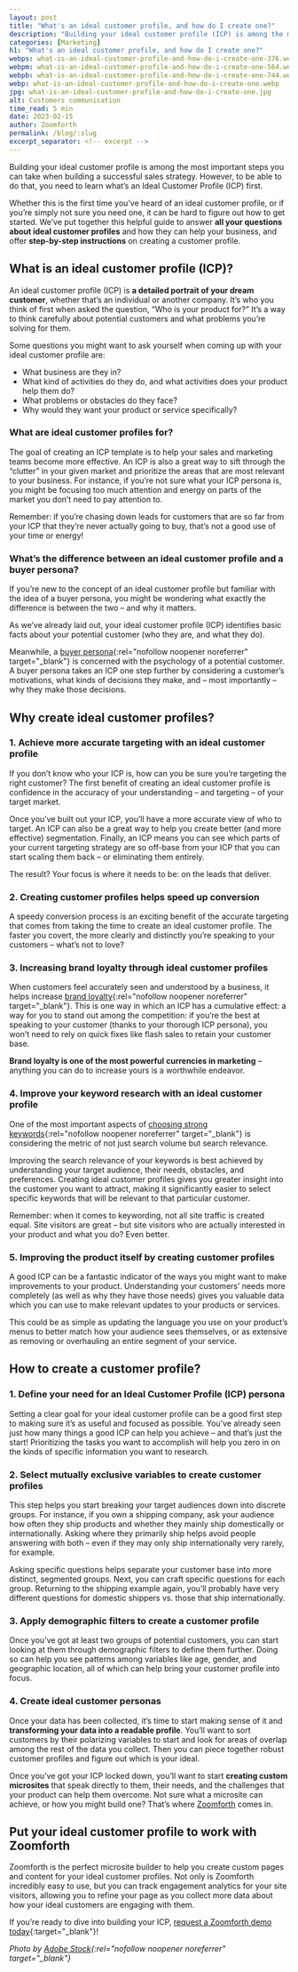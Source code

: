 ```yaml
---
layout: post
title: "What's an ideal customer profile, and how do I create one?"
description: "Building your ideal customer profile (ICP) is among the most important steps you can take when building a successful sales strategy."
categories: [Marketing]
h1: "What's an ideal customer profile, and how do I create one?"
webps: what-is-an-ideal-customer-profile-and-how-do-i-create-one-376.webp
webpm: what-is-an-ideal-customer-profile-and-how-do-i-create-one-564.webp
webpb: what-is-an-ideal-customer-profile-and-how-do-i-create-one-744.webp
webp: what-is-an-ideal-customer-profile-and-how-do-i-create-one.webp
jpg: what-is-an-ideal-customer-profile-and-how-do-i-create-one.jpg
alt: Customers communication
time_read: 5 min
date: 2023-02-15
author: Zoomforth
permalink: /blog/:slug
excerpt_separator: <!-- excerpt -->
---
```

Building your ideal customer profile is among the most important steps you can take when building a successful sales strategy. However, to be able to do that, you need to learn what’s an Ideal Customer Profile (ICP) first.
<!-- excerpt -->

Whether this is the first time you’ve heard of an ideal customer profile, or if you’re simply not sure you need one, it can be hard to figure out how to get started. We’ve put together this helpful guide to answer **all your questions about ideal customer profiles** and how they can help your business, and offer **step-by-step instructions** on creating a customer profile.

## What is an ideal customer profile (ICP)?

An ideal customer profile (ICP) is **a detailed portrait of your dream customer**, whether that’s an individual or another company. It’s who you think of first when asked the question, “Who is your product for?” It’s a way to think carefully about potential customers and what problems you’re solving for them.

Some questions you might want to ask yourself when coming up with your ideal customer profile are:

* What business are they in?
* What kind of activities do they do, and what activities does your product help them do?
* What problems or obstacles do they face?
* Why would they want your product or service specifically?

### What are ideal customer profiles for?

The goal of creating an ICP template is to help your sales and marketing teams become more effective. An ICP is also a great way to sift through the “clutter” in your given market and prioritize the areas that are most relevant to your business. For instance, if you’re not sure what your ICP persona is, you might be focusing too much attention and energy on parts of the market you don’t need to pay attention to.

Remember: if you’re chasing down leads for customers that are so far from your ICP that they’re never actually going to buy, that’s not a good use of your time or energy!

### What’s the difference between an ideal customer profile and a buyer persona?

If you’re new to the concept of an ideal customer profile but familiar with the idea of a buyer persona, you might be wondering what exactly the difference is between the two – and why it matters.

As we’ve already laid out, your ideal customer profile (ICP) identifies basic facts about your potential customer (who they are, and what they do).

Meanwhile, a [buyer persona](https://www.socialmediatoday.com/news/what-is-a-buyer-persona-and-why-is-it-important/507404/){:rel="nofollow noopener noreferrer" target="_blank"} is concerned with the psychology of a potential customer. A buyer persona takes an ICP one step further by considering a customer’s motivations, what kinds of decisions they make, and – most importantly – why they make those decisions.

## Why create ideal customer profiles?

### 1. Achieve more accurate targeting with an ideal customer profile

If you don’t know who your ICP is, how can you be sure you’re targeting the right customer? The first benefit of creating an ideal customer profile is confidence in the accuracy of your understanding – and targeting – of your target market.

Once you’ve built out your ICP, you’ll have a more accurate view of who to target. An ICP can also be a great way to help you create better (and more effective) segmentation. Finally, an ICP means you can see which parts of your current targeting strategy are so off-base from your ICP that you can start scaling them back – or eliminating them entirely.

The result? Your focus is where it needs to be: on the leads that deliver.

### 2. Creating customer profiles helps speed up conversion

A speedy conversion process is an exciting benefit of the accurate targeting that comes from taking the time to create an ideal customer profile. The faster you covert, the more clearly and distinctly you’re speaking to your customers – what’s not to love?

### 3. Increasing brand loyalty through ideal customer profiles

When customers feel accurately seen and understood by a business, it helps increase [brand loyalty](https://marketbusinessnews.com/financial-glossary/brand-loyalty/){:rel="nofollow noopener noreferrer" target="_blank"}. This is one way in which an ICP has a cumulative effect: a way for you to stand out among the competition: if you’re the best at speaking to your customer (thanks to your thorough ICP persona), you won’t need to rely on quick fixes like flash sales to retain your customer base.

**Brand loyalty is one of the most powerful currencies in marketing** – anything you can do to increase yours is a worthwhile endeavor.

### 4. Improve your keyword research with an ideal customer profile

One of the most important aspects of [choosing strong keywords](https://jbmediagroupllc.com/blog/tips-for-choosing-right-keywords/){:rel="nofollow noopener noreferrer" target="_blank"} is considering the metric of not just search volume but search relevance.

Improving the search relevance of your keywords is best achieved by understanding your target audience, their needs, obstacles, and preferences. Creating ideal customer profiles gives you greater insight into the customer you want to attract, making it significantly easier to select specific keywords that will be relevant to that particular customer.

Remember: when it comes to keywording, not all site traffic is created equal. Site visitors are great – but site visitors who are actually interested in your product and what you do? Even better.

### 5. Improving the product itself by creating customer profiles

A good ICP can be a fantastic indicator of the ways you might want to make improvements to your product. Understanding your customers’ needs more completely (as well as why they have those needs) gives you valuable data which you can use to make relevant updates to your products or services.

This could be as simple as updating the language you use on your product’s menus to better match how your audience sees themselves, or as extensive as removing or overhauling an entire segment of your service.

## How to create a customer profile?

### 1. Define your need for an Ideal Customer Profile (ICP) persona

Setting a clear goal for your ideal customer profile can be a good first step to making sure it’s as useful and focused as possible. You’ve already seen just how many things a good ICP can help you achieve – and that’s just the start! Prioritizing the tasks you want to accomplish will help you zero in on the kinds of specific information you want to research.

### 2. Select mutually exclusive variables to create customer profiles

This step helps you start breaking your target audiences down into discrete groups. For instance, if you own a shipping company, ask your audience how often they ship products and whether they mainly ship domestically or internationally. Asking where they primarily ship helps avoid people answering with both – even if they may only ship internationally very rarely, for example.

Asking specific questions helps separate your customer base into more distinct, segmented groups. Next, you can craft specific questions for each group. Returning to the shipping example again, you’ll probably have very different questions for domestic shippers vs. those that ship internationally.

### 3. Apply demographic filters to create a customer profile

Once you’ve got at least two groups of potential customers, you can start looking at them through demographic filters to define them further. Doing so can help you see patterns among variables like age, gender, and geographic location, all of which can help bring your customer profile into focus.

### 4. Create ideal customer personas

Once your data has been collected, it’s time to start making sense of it and **transforming your data into a readable profile**. You’ll want to sort customers by their polarizing variables to start and look for areas of overlap among the rest of the data you collect. Then you can piece together robust customer profiles and figure out which is your ideal.

Once you’ve got your ICP locked down, you’ll want to start **creating custom microsites** that speak directly to them, their needs, and the challenges that your product can help them overcome. Not sure what a microsite can achieve, or how you might build one? That’s where [Zoomforth]({{site.baseurl}}) comes in.

## Put your ideal customer profile to work with Zoomforth

Zoomforth is the perfect microsite builder to help you create custom pages and content for your ideal customer profiles. Not only is Zoomforth incredibly easy to use, but you can track engagement analytics for your site visitors, allowing you to refine your page as you collect more data about how your ideal customers are engaging with them.

If you’re ready to dive into building your ICP, [request a Zoomforth demo today]({{'request-demo'|relative_url}}){:target="_blank"}!

*Photo by [Adobe Stock](https://as1.ftcdn.net/v2/jpg/02/50/89/60/1000_F_250896054_Tqpw2zMXkoiY5tBBEA9puGqlu1sx6NuQ.jpg){:rel="nofollow noopener noreferrer" target="_blank"}*
